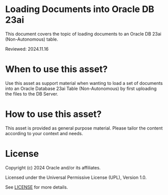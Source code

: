 # Loading Documents into Oracle DB 23ai
 
This document covers the topic of loading documents to an Oracle DB 23ai (Non-Autonomous) table.

Reviewed: 2024.11.16
 

# When to use this asset?

Use this asset as support material when wanting to load a set of documents into an Oracle Database 23ai Table (Non-Autonomous) by first uploading the files to the DB Server.


# How to use this asset?

This asset is provided as general purpose material. Please tailor the content according to your context and needs.


# License
 
Copyright (c) 2024 Oracle and/or its affiliates.
 
Licensed under the Universal Permissive License (UPL), Version 1.0.
 
See [LICENSE](https://github.com/oracle-devrel/technology-engineering/blob/main/LICENSE) for more details.
